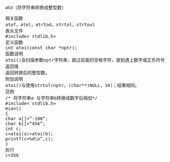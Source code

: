 atoi（将字符串转换成整型数）
<pre>相关函数
atof，atol，atrtod，strtol，strtoul
表头文件
#include< stdlib.h>
定义函数
int atoi(const char *nptr);
函数说明
atoi()会扫描参数nptr字符串，跳过前面的空格字符，直到遇上数字或正负符号才开始做转换，而再遇到非数字或字符串结束时('\0')才结束转换，并将结果返回。
返回值
返回转换后的整型数。
附加说明
atoi()与使用strtol(nptr，(char**)NULL，10)；结果相同。
范例
/* 将字符串a 与字符串b转换成数字后相加*/
#include< stdlib.h>
mian()
{
char a[]=”-100”;
char b[]=”456”;
int c;
c=atoi(a)+atoi(b);
printf(c=%d\n”,c);
}
执行
c=356</pre>